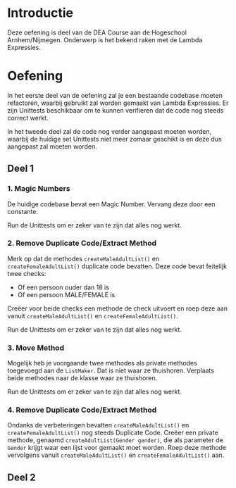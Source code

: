 # Introductie

Deze oefening is deel van de DEA Course aan de Hogeschool Arnhem/Nijmegen. 
Onderwerp is het bekend raken met de Lambda Expressies.

# Oefening

In het eerste deel van de oefening zal je een bestaande codebase moeten refactoren, waarbij
gebruikt zal worden gemaakt van Lambda Expressies. Er zijn Unittests beschikbaar om te kunnen
verifieren dat de code nog steeds correct werkt.

In het tweede deel zal de code nog verder aangepast moeten worden, waarbij de huidige set 
Unittests niet meer zomaar geschikt is en deze dus aangepast zal moeten worden.

## Deel 1

### 1. Magic Numbers
De huidige codebase bevat een Magic Number. Vervang deze door een constante. 

Run de Unittests om er zeker van te zijn dat alles nog werkt.

### 2. Remove Duplicate Code/Extract Method
Merk op dat de methodes `createMaleAdultList()` en `createFemaleAdultList()` duplicate code bevatten. Deze
code bevat feitelijk twee checks:
* Of een persoon ouder dan 18 is
* Of een persoon MALE/FEMALE is

Creëer voor beide checks een methode de check uitvoert en roep deze aan vanuit `createMaleAdultList()` en `createFemaleAdultList()`.

Run de Unittests om er zeker van te zijn dat alles nog werkt.

### 3. Move Method
Mogelijk heb je voorgaande twee methodes als private methodes toegevoegd aan de `ListMaker`. Dat is niet waar
ze thuishoren. Verplaats beide methodes naar de klasse waar ze thuishoren.

Run de Unittests om er zeker van te zijn dat alles nog werkt.

### 4. Remove Duplicate Code/Extract Method
Ondanks de verbeteringen bevatten `createMaleAdultList()` en `createFemaleAdultList()` nog
steeds Duplicate Code. Creëer een private methode, genaamd `createAdultList(Gender gender)`, die als parameter de
`Gender` krijgt waar een lijst voor gemaakt moet worden. Roep deze methode vervolgens vanuit
`createMaleAdultList()` en `createFemaleAdultList()` aan.

## Deel 2
